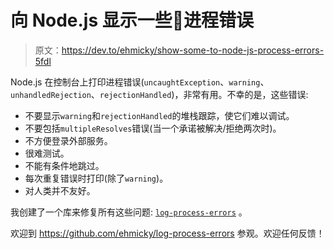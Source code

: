 # 向 Node.js 显示一些🖤进程错误

> 原文：<https://dev.to/ehmicky/show-some-to-node-js-process-errors-5fdl>

Node.js 在控制台上打印进程错误(`uncaughtException`、`warning`、`unhandledRejection`、`rejectionHandled`)，非常有用。不幸的是，这些错误:

*   不要显示`warning`和`rejectionHandled`的堆栈跟踪，使它们难以调试。
*   不要包括`multipleResolves`错误(当一个承诺被解决/拒绝两次时)。
*   不方便登录外部服务。
*   很难测试。
*   不能有条件地跳过。
*   每次重复错误时打印(除了`warning`)。
*   对人类并不友好。

我创建了一个库来修复所有这些问题: [`log-process-errors`](https://github.com/ehmicky/log-process-errors) 。

欢迎到 https://github.com/ehmicky/log-process-errors 参观。欢迎任何反馈！
